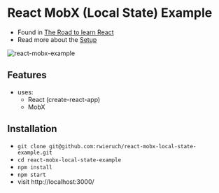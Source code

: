 # React MobX (Local State) Example

* Found in [The Road to learn React](https://roadtoreact.com/)
* Read more about the [Setup](https://www.robinwieruch.de/create-react-app-mobx-decorators/)

![react-mobx-example](https://user-images.githubusercontent.com/2479967/31530740-ab7ab6f0-b00c-11e7-8c6f-77e8094cb0b0.gif)

## Features

* uses:
  * React (create-react-app)
  * MobX

## Installation

* `git clone git@github.com:rwieruch/react-mobx-local-state-example.git`
* `cd react-mobx-local-state-example`
* `npm install`
* `npm start`
* visit http://localhost:3000/
